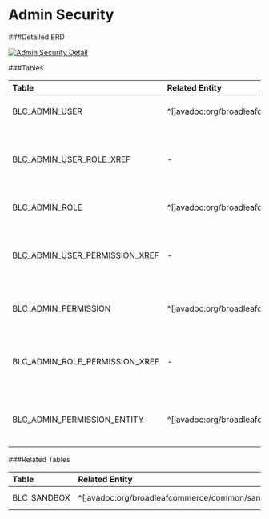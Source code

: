 # Admin Security



###Detailed ERD

[![Admin Security Detail](dataModel/AdminSecurityDetailedERD.png)](_img/dataModel/AdminSecurityDetailedERD.png)

###Tables

| Table               | Related Entity    | Description                                         |
|:--------------------|:------------------|:----------------------------------------------------|
|BLC\_ADMIN\_USER       | ^[javadoc:org/broadleafcommerce/openadmin/server/security/domain/AdminUser]          | Represents an admin user.  |
|BLC\_ADMIN\_USER\_ROLE\_XREF | -      | Cross reference table that points to an admin user role.  |
|BLC\_ADMIN\_ROLE       | ^[javadoc:org/broadleafcommerce/openadmin/server/security/domain/AdminRole]          | Represents an admin user role.  |
|BLC\_ADMIN\_USER\_PERMISSION\_XREF| - | Cross reference table that points to an admin user permission.  |
|BLC\_ADMIN\_PERMISSION | ^[javadoc:org/broadleafcommerce/openadmin/server/security/domain/AdminPermission]          | Represents an admin user permission.  |
|BLC\_ADMIN\_ROLE\_PERMISSION\_XREF| - | Cross reference table that points to an admin role permission.  |
|BLC\_ADMIN\_PERMISSION\_ENTITY   | ^[javadoc:org/broadleafcommerce/openadmin/server/security/domain/AdminPermissionQualifiedEntity] | Represents an admin user permission entity.  |

###Related Tables

| Table               | Related Entity    | Description                                         |
|:--------------------|:------------------|:----------------------------------------------------|
|BLC\_SANDBOX          | ^[javadoc:org/broadleafcommerce/common/sandbox/domain/SandBox]          | Represents a sandbox.  |
